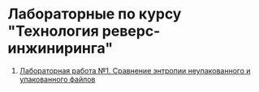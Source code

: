 # Лабораторные по курсу "Технология реверс-инжиниринга"

1. [Лабораторная работа №1. Сравнение энтропии неупакованного и упакованного файлов]("Lab1")